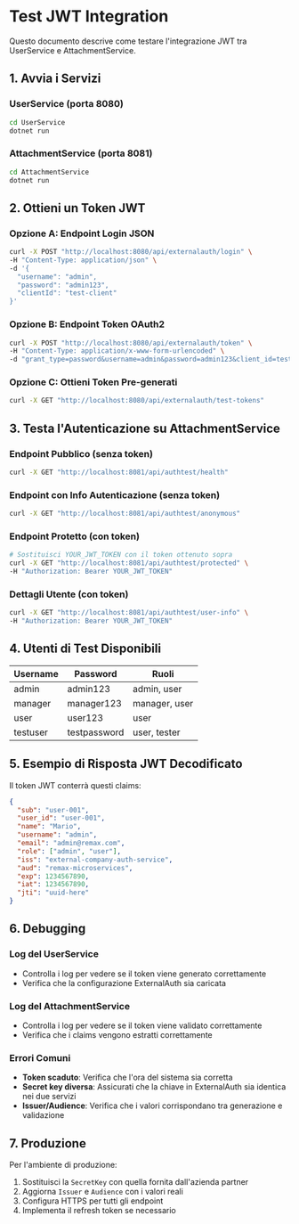 # Test JWT Integration

Questo documento descrive come testare l'integrazione JWT tra UserService e AttachmentService.

## 1. Avvia i Servizi

### UserService (porta 8080)
```bash
cd UserService
dotnet run
```

### AttachmentService (porta 8081)
```bash
cd AttachmentService
dotnet run
```

## 2. Ottieni un Token JWT

### Opzione A: Endpoint Login JSON
```bash
curl -X POST "http://localhost:8080/api/externalauth/login" \
-H "Content-Type: application/json" \
-d '{
  "username": "admin",
  "password": "admin123",
  "clientId": "test-client"
}'
```

### Opzione B: Endpoint Token OAuth2
```bash
curl -X POST "http://localhost:8080/api/externalauth/token" \
-H "Content-Type: application/x-www-form-urlencoded" \
-d "grant_type=password&username=admin&password=admin123&client_id=test-client"
```

### Opzione C: Ottieni Token Pre-generati
```bash
curl -X GET "http://localhost:8080/api/externalauth/test-tokens"
```

## 3. Testa l'Autenticazione su AttachmentService

### Endpoint Pubblico (senza token)
```bash
curl -X GET "http://localhost:8081/api/authtest/health"
```

### Endpoint con Info Autenticazione (senza token)
```bash
curl -X GET "http://localhost:8081/api/authtest/anonymous"
```

### Endpoint Protetto (con token)
```bash
# Sostituisci YOUR_JWT_TOKEN con il token ottenuto sopra
curl -X GET "http://localhost:8081/api/authtest/protected" \
-H "Authorization: Bearer YOUR_JWT_TOKEN"
```

### Dettagli Utente (con token)
```bash
curl -X GET "http://localhost:8081/api/authtest/user-info" \
-H "Authorization: Bearer YOUR_JWT_TOKEN"
```

## 4. Utenti di Test Disponibili

| Username | Password | Ruoli |
|----------|----------|-------|
| admin | admin123 | admin, user |
| manager | manager123 | manager, user |
| user | user123 | user |
| testuser | testpassword | user, tester |

## 5. Esempio di Risposta JWT Decodificato

Il token JWT conterrà questi claims:
```json
{
  "sub": "user-001",
  "user_id": "user-001",
  "name": "Mario",
  "username": "admin",
  "email": "admin@remax.com",
  "role": ["admin", "user"],
  "iss": "external-company-auth-service",
  "aud": "remax-microservices",
  "exp": 1234567890,
  "iat": 1234567890,
  "jti": "uuid-here"
}
```

## 6. Debugging

### Log del UserService
- Controlla i log per vedere se il token viene generato correttamente
- Verifica che la configurazione ExternalAuth sia caricata

### Log del AttachmentService  
- Controlla i log per vedere se il token viene validato correttamente
- Verifica che i claims vengono estratti correttamente

### Errori Comuni
- **Token scaduto**: Verifica che l'ora del sistema sia corretta
- **Secret key diversa**: Assicurati che la chiave in ExternalAuth sia identica nei due servizi
- **Issuer/Audience**: Verifica che i valori corrispondano tra generazione e validazione

## 7. Produzione

Per l'ambiente di produzione:
1. Sostituisci la `SecretKey` con quella fornita dall'azienda partner
2. Aggiorna `Issuer` e `Audience` con i valori reali
3. Configura HTTPS per tutti gli endpoint
4. Implementa il refresh token se necessario
